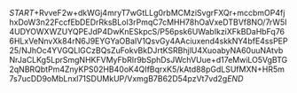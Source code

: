 $START$+RvveF2w+dkWGj4mryT7wGtLLg0rbMCMziSvgrFXQr+mccbmOP4fjhxDoW3n22FccfEbDEDrRksBLoI3rPmqC7cMHH78hOaVxeDTBVf8NO/7rW5I4UDYOWXWZUYQPEJdP4DwKnESkpcS/P56psk6UWabIkziXFkBDaHbFq766HLxVeNnvXk84rN6J9EYGYaOBaIV1QsvGy4AAciuxend4skkNY4bfE4ssPEP25/NJhOc4YVGQLlGCzBQsZuFokvBkDJrtKSRBhjlU4XuoabyNA60uuNAtvbNrJaCLKg5LprSmgNHKFVMyFbRIr9bSphDsJWchVUue+d17eMwiLO5VgBTG2qNBRQbtPm4ZnyKPS02HB40oK4QIfBqrxK5/kAtd88pGdLSUfMXN+HR5m7s7ucDD9oMbLnxl71SDUMkUP/VxmgB7B62D54pzVt7vd2g$END$